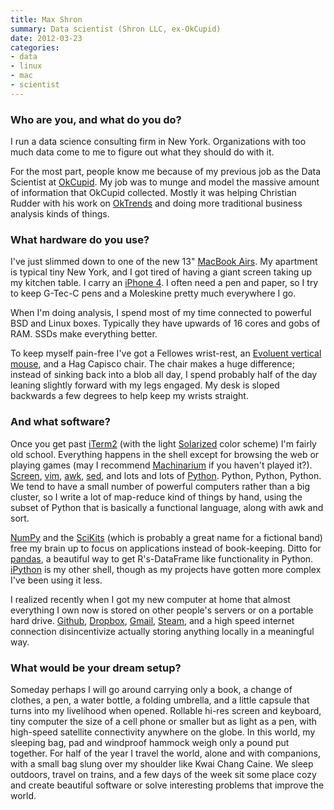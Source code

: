 ```yaml
---
title: Max Shron
summary: Data scientist (Shron LLC, ex-OkCupid)
date: 2012-03-23
categories:
- data
- linux
- mac
- scientist
---
```


### Who are you, and what do you do?

I run a data science consulting firm in New York. Organizations with too much data come to me to figure out what they should do with it. 

For the most part, people know me because of my previous job as the Data Scientist at [OkCupid][]. My job was to munge and model the massive amount of information that OkCupid collected. Mostly it was helping Christian Rudder with his work on [OkTrends](http://blog.okcupid.com "OkCupid's weblog.") and doing more traditional business analysis kinds of things.

### What hardware do you use?

I've just slimmed down to one of the new 13" [MacBook Airs][macbook-air]. My apartment is typical tiny New York, and I got tired of having a giant screen taking up my kitchen table. I carry an [iPhone 4][iphone-4]. I often need a pen and paper, so I try to keep G-Tec-C pens and a Moleskine pretty much everywhere I go.

When I'm doing analysis, I spend most of my time connected to powerful BSD and Linux boxes. Typically they have upwards of 16 cores and gobs of RAM. SSDs make everything better. 

To keep myself pain-free I've got a Fellowes wrist-rest, an [Evoluent vertical mouse][verticalmouse], and a Hag Capisco chair. The chair makes a huge difference; instead of sinking back into a blob all day, I spend probably half of the day leaning slightly forward with my legs engaged. My desk is sloped backwards a few degrees to help keep my wrists straight.

### And what software?

Once you get past [iTerm2][] (with the light [Solarized][] color scheme) I'm fairly old school. Everything happens in the shell except for browsing the web or playing games (may I recommend [Machinarium][] if you haven't played it?). [Screen][], [vim][], [awk][], [sed][], and lots and lots of [Python][]. Python, Python, Python. We tend to have a small number of powerful computers rather than a big cluster, so I write a lot of map-reduce kind of things by hand, using the subset of Python that is basically a functional language, along with awk and sort.

[NumPy][] and the [SciKits][] (which is probably a great name for a fictional band) free my brain up to focus on applications instead of book-keeping. Ditto for [pandas][], a beautiful way to get R's-DataFrame like functionality in Python. [iPython][] is my other shell, though as my projects have gotten more complex I've been using it less.

I realized recently when I got my new computer at home that almost everything I own now is stored on other people's servers or on a portable hard drive. [Github][], [Dropbox][], [Gmail][], [Steam][], and a high speed internet connection disincentivize actually storing anything locally in a meaningful way.

### What would be your dream setup?

Someday perhaps I will go around carrying only a book, a change of clothes, a pen, a water bottle, a folding umbrella, and a little capsule that turns into my livelihood when opened. Rollable hi-res screen and keyboard, tiny computer the size of a cell phone or smaller but as light as a pen, with high-speed satellite connectivity anywhere on the globe. In this world, my sleeping bag, pad and windproof hammock weigh only a pound put together. For half of the year I travel the world, alone and with companions, with a small bag slung over my shoulder like Kwai Chang Caine. We sleep outdoors, travel on trains, and a few days of the week sit some place cozy and create beautiful software or solve interesting problems that improve the world.

[awk]: https://en.wikipedia.org/wiki/AWK "Data formatting language/software."
[dropbox]: https://www.dropbox.com/ "Online syncing and storage."
[github]: https://github.com/ "A Git code repository service."
[gmail]: https://mail.google.com/mail/ "Web-based email."
[iphone-4]: https://en.wikipedia.org/wiki/IPhone_4 "A smartphone."
[ipython]: http://ipython.org/ "An interactive shell for Python."
[iterm2]: https://iterm2.com/ "An alternative terminal application for Mac OS X."
[macbook-air]: https://www.apple.com/macbook-air/ "A very thin laptop."
[machinarium]: https://machinarium.net/ "A pretty point-and-click game."
[numpy]: https://www.numpy.org/ "A Python package for scientific computing."
[okcupid]: https://www.okcupid.com/ "An online dating service."
[pandas]: https://pandas.pydata.org/ "A Python data analysis library."
[python]: https://www.python.org/ "An interpreted scripting language."
[scikits]: http://web.archive.org/web/20221220054037/https://scikits.appspot.com/ "Add-on packages for SciPy."
[screen]: http://www.gnu.org/software/screen/ "Think of it as tabs for your *nix terminal."
[sed]: http://www.gnu.org/software/sed/ "Text filtering software."
[solarized]: https://ethanschoonover.com/solarized "A colour theme for text editors."
[steam]: https://store.steampowered.com/ "A digital game distribution service."
[verticalmouse]: https://www.evoluent.com/vm3w.html "A unique wireless mouse."
[vim]: https://www.vim.org/ "A command-line text editor."
